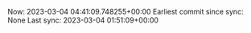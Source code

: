 Now: 2023-03-04 04:41:09.748255+00:00 Earliest commit since sync: None Last sync: 2023-03-04 01:51:09+00:00
